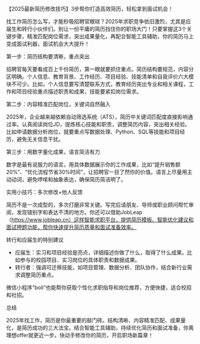 【2025最新简历修改技巧】3步帮你打造高效简历，轻松拿到面试机会！

找工作简历怎么写，才能秒吸招聘官眼球？2025年求职竞争依旧激烈，尤其是应届生和转行小伙伴们。别让一份平庸的简历挡住你的职场大门！只要掌握这3个关键步骤，精准匹配岗位需求，突出成果量化，再配合智能工具辅助，你的简历马上变成面试利器，面试机会大大提升！

第一步：简历结构要清晰，重点突出

招聘官每天要看成百上千份简历，第一眼就要抓住重点。简历结构要规范，内容分区明确。个人信息、教育背景、工作经历、项目经验、技能清单和自我评价六大模块不可少。比如，个人信息要写清楚联系方式，教育经历突出专业和相关课程，工作和项目经验重点描述职责和成果，技能要紧扣岗位需求。

第二步：内容精准匹配岗位，关键词自然融入

2025年，企业越来越依赖自动筛选系统（ATS），简历中关键词匹配度直接影响通过率。认真阅读岗位JD，提炼核心技能和职责，调整简历内容，突出相关经验。比如申请数据分析岗位，就要重点写数据处理、Python、SQL等技能和项目经历，避免无关信息干扰。

第三步：用数字量化成果，语言简洁有力

数字是最有说服力的语言。用具体数据展示你的工作成果，比如“提升销售额20%”、“优化流程节省30%时间”，让招聘官一目了然你的价值。语言上尽量用主动动词，避免啰嗦和抽象表达，确保简历简洁明了。

实用小技巧：多次修改+他人反馈

简历不是一次成型的，多次打磨非常关键。写完后请朋友、导师或职业顾问帮忙审阅，发现错别字和表达不清的地方。你还可以借助JobLeap（https://www.jobleap.cn）这样智能求职平台，提供简历模板、智能优化建议和面试押题功能，帮你快速提升简历质量和面试准备效率。

转行和应届生的特别建议

- 应届生：实习和项目经验是亮点，详细描述你做了什么，取得了什么成果。比如参与的校园项目、实习岗位的具体职责和数据成果。
- 转行者：强调可迁移技能，如项目管理、数据分析、团队协作，结合新行业需求调整简历重点。

微信小程序“boli”也能帮你获取个性化求职指导和岗位推荐，方便快捷，适合校招和社招。

总结

2025年找工作，简历是你最重要的敲门砖。结构清晰、内容精准匹配、成果量化，是简历成功的三大法宝。结合智能工具辅助，持续优化简历和面试准备，你离理想offer就更近一步。快动手修改你的简历，开启职场新篇章！